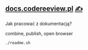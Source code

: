 
## [docs.codereeview.pl](http://docs.codereeview.pl) [<span style='font-size:20px;'>&#x270D;</span>](https://github.com/codereview-pl/docs/edit/main/DOCS.md)

Jak pracować z dokumentacją?


combine, publish, open browser

```bash
./readme.sh
```


